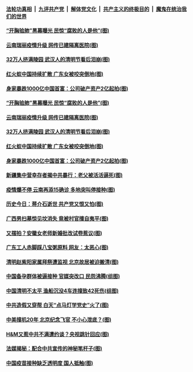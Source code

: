 ####  [法轮功真相](../../../../basic/blob/master/README.md?t=04062032) &nbsp;|&nbsp; [九评共产党](../../../../9ping.md/blob/master/README.md?t=04062032) &nbsp;|&nbsp; [解体党文化](../../../../jtdwh.md/blob/master/README.md?t=04062032)  &nbsp;|&nbsp; [共产主义的终极目的](../../../../gczydzjmd.md/blob/master/README.md?t=04062032) &nbsp;|&nbsp; [魔鬼在统治我们的世界](../../../../mgztzwmdsj.md/blob/master/README.md?t=04062032) 

#### [“开胸验肺”黑幕曝光 民惊“腐败的人是他”(图)](../pages/p1/967899.md?t=04062032) 

#### [云南瑞丽疫情升级 网传已建隔离医院(图)](../pages/p1/967879.md?t=04062032) 

#### [32万人挤满陵园 武汉人的清明节看后泪崩(图)](../pages/p1/967835.md?t=04062032) 


#### [红火蚁中国持续扩散 广东女被咬突倒地(图)](../pages/p1/967837.md?t=04062032) 

#### [身家暴跌1000亿中国首富：公司破产资产2亿起拍(图)](../pages/p1/967856.md?t=04062032) 

#### [“开胸验肺”黑幕曝光 民惊“腐败的人是他”(图)](../pages/p1/967899.md?t=04062032) 

#### [云南瑞丽疫情升级 网传已建隔离医院(图)](../pages/p1/967879.md?t=04062032) 

#### [32万人挤满陵园 武汉人的清明节看后泪崩(图)](../pages/p1/967835.md?t=04062032) 


#### [红火蚁中国持续扩散 广东女被咬突倒地(图)](../pages/p1/967837.md?t=04062032) 

#### [身家暴跌1000亿中国首富：公司破产资产2亿起拍(图)](../pages/p1/967856.md?t=04062032) 

#### [新疆集中营幸存者揭中共暴行：老父被活活逼死(图)](../pages/p1/967849.md?t=04062032) 

#### [疫情爆不停 云南再添15确诊 多地突叫停接种(图)](../pages/p1/967824.md?t=04062032) 

#### [历史今日：蒋介石逝世 共产党又恨又怕(图)](../pages/p1/967833.md?t=04062032) 

#### [广西男扫墓惊见坟消失 竟被村官擅自夷平(图)](../pages/p1/967788.md?t=04062032) 

#### [又摆拍？安徽女老师新婚批改试卷惹议(图)](../pages/p1/967813.md?t=04062032) 

#### [广东工人赤脚踩八宝粥原料 网友：太恶心(图)](../pages/p1/967804.md?t=04062032) 

#### [清明赵紫阳家属拜祭遭监视 北京故居被迫搬清(图)](../pages/p1/967766.md?t=04062032) 

#### [中国备孕群体被逼接种 官媒突改口 民怨沸腾(组图)](../pages/p1/967755.md?t=04062032) 

#### [中国清明不太平 渔船沉没4车连撞致42死伤(组图)](../pages/p1/967742.md?t=04062032) 

#### [中共造假又穿帮 白天“点马灯学党史”火了(图)](../pages/p1/967629.md?t=04062032) 

#### [中美撞机20年 北京纪念飞官 不小心泄底？(图)](../pages/p1/967677.md?t=04062032) 

#### [H&amp;M又惹中共不满遭约谈？央视跳针回应(图)](../pages/p1/967705.md?t=04062032) 

#### [法媒揭秘：配合中共宣传的神秘笔杆子(图)](../pages/p1/967703.md?t=04062032) 

#### [中国疫苗接种缺乏透明度 国人抵触(图)](../pages/p1/967687.md?t=04062032) 


